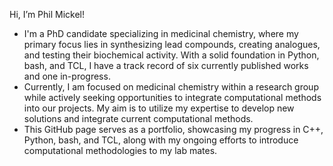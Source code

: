 Hi, I’m Phil Mickel!
- I'm a PhD candidate specializing in medicinal chemistry, where my primary focus lies in synthesizing lead compounds, creating analogues, and testing their biochemical activity. With a solid foundation in Python, bash, and TCL, I have a track record of six currently published works and one in-progress.
- Currently, I am focused on medicinal chemistry within a research group while actively seeking opportunities to integrate computational methods into our projects. My aim is to utilize my expertise to develop new solutions and integrate current computational methods.
- This GitHub page serves as a portfolio, showcasing my progress in C++, Python, bash, and TCL, along with my ongoing efforts to introduce computational methodologies to my lab mates.
